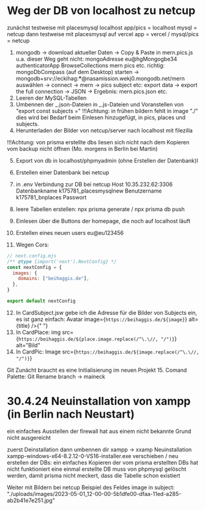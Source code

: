# Weg der DB von localhost zu netcup

zunächst testweise mit placesmysql localhost app/pics = localhost mysql = netcup
dann testweise mit placesmysql auf vercel app = vercel / mysql/pics = netcup

1. mongodb -> download aktueller Daten -> Copy & Paste in mern.pics.js u.a.
   dieser Weg geht nicht: mongoAdresse eu@hgMongogbe34 authenticatorApp BrowseCollections mern pics etc.
   richtig: mongoDbCompass (auf dem Desktop) starten -> mongodb+srv://eckihag:**\***@nasamission.wekj0.mongodb.net/mern auswählen -> connect -> mern -> pics subject etc: export data -> export the full connection -> JSON -> Ergebnis: mern.pics.json etc.
2. Leeren der MySQL-Tabellen
3. Umbennen der _.json-Dateien in _.js-Dateien und Voranstellen von "export const subjects ="
   !!!Achtung: in frühen bildern fehlt in image "./" dies wird bei Bedarf beim Einlesen hinzugefügt, in pics, places und subjects.
4. Herunterladen der Bilder von netcup/server nach localhost mit filezilla

!!!Achtung: von prisma erstellte dbs liesen sich nicht nach dem Kopieren vom backup nicht öffnen (Mo. morgens in Berlin bei Martin)

5. Export von db in localhost/phpmyadmin (ohne Erstellen der Datenbank)I
6. Erstellen einer Datenbank bei netcup
7. in .env Verbindung zur DB bei netcup
   Host
   10.35.232.62:3306
   Datenbankname
   k175781_placesmysqlnew
   Benutzername
   k175781_bnplaces
   Passwort

8. leere Tabellen erstellen: npx prisma generate / npx prisma db push
9. Einlesen über die Buttons der homepage, die noch auf localhost läuft
10. Erstellen eines neuen users eu@eu123456
11. Wegen Cors:

```javascript
// next.config.mjs
/** @type {import('next').NextConfig} */
const nextConfig = {
  images: {
    domains: ["beihaggis.de"],
  },
}

export default nextConfig
```

12. In CardSubject.jsw gebe ich die Adresse für die Bilder von Subjects ein, es ist ganz einfach:
    Avatar image={`https://beihaggis.de/${image}`} alt={title} />{" "}
13. In CardPlace: img src={`https://beihaggis.de/${place.image.replace(/^\.\//, "/")}`} alt="Bild"
14. In CardPic: Image src={`https://beihaggis.de/${image.replace(/^\.\//, "/")}`}

Git
Zunächt braucht es eine Initialisierung im neuen Projekt 15. Comand Palette: Git Rename branch -> maineck

# 30.4.24 Neuinstallation von xampp (in Berlin nach Neustart)

ein einfaches Ausstellen der firewall hat aus einem nicht bekannte Grund nicht ausgereicht

zuerst Deinstallation
dann umbennen dir xampp -> xxamp
Neuinstallation xampp-windows-x64-8.2.12-0-VS16-installer.exe
verschieben / neu erstellen der DBs: ein einfaches Kopieren der vom prisma erstellten DBs hat nicht funktioniert
eine einmal erstellte DB muss von phpmysql gelöscht werden, damit prisma nicht meckert, dass die Tabelle schon existiert

Weiter mit Bildern bei netcup
Beispiel des Feldes image in subject: "./uploads/images/2023-05-01_12-00-00-5b1dfe00-dfaa-11ed-a285-ab2b41e7e251.jpg"
